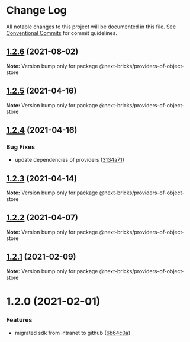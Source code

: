 # Change Log

All notable changes to this project will be documented in this file.
See [Conventional Commits](https://conventionalcommits.org) for commit guidelines.

## [1.2.6](https://github.com/easyops-cn/next-providers/compare/@next-bricks/providers-of-object-store@1.2.5...@next-bricks/providers-of-object-store@1.2.6) (2021-08-02)

**Note:** Version bump only for package @next-bricks/providers-of-object-store

## [1.2.5](https://github.com/easyops-cn/next-providers/compare/@next-bricks/providers-of-object-store@1.2.4...@next-bricks/providers-of-object-store@1.2.5) (2021-04-16)

**Note:** Version bump only for package @next-bricks/providers-of-object-store

## [1.2.4](https://github.com/easyops-cn/next-providers/compare/@next-bricks/providers-of-object-store@1.2.3...@next-bricks/providers-of-object-store@1.2.4) (2021-04-16)

### Bug Fixes

- update dependencies of providers ([3134a71](https://github.com/easyops-cn/next-providers/commit/3134a71758f1ec4e9a0b5423e3f78d39e46bb196))

## [1.2.3](https://github.com/easyops-cn/next-providers/compare/@next-bricks/providers-of-object-store@1.2.2...@next-bricks/providers-of-object-store@1.2.3) (2021-04-14)

**Note:** Version bump only for package @next-bricks/providers-of-object-store

## [1.2.2](https://github.com/easyops-cn/next-providers/compare/@next-bricks/providers-of-object-store@1.2.1...@next-bricks/providers-of-object-store@1.2.2) (2021-04-07)

**Note:** Version bump only for package @next-bricks/providers-of-object-store

## [1.2.1](https://github.com/easyops-cn/next-providers/compare/@next-bricks/providers-of-object-store@1.2.0...@next-bricks/providers-of-object-store@1.2.1) (2021-02-09)

**Note:** Version bump only for package @next-bricks/providers-of-object-store

# 1.2.0 (2021-02-01)

### Features

- migrated sdk from intranet to github ([6b64c0a](https://github.com/easyops-cn/next-providers/commit/6b64c0af35b7ac5b7df5459aa577b87e84d75aa0))
